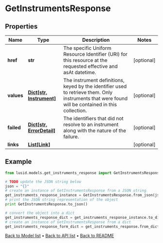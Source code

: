# GetInstrumentsResponse


## Properties
Name | Type | Description | Notes
------------ | ------------- | ------------- | -------------
**href** | **str** | The specific Uniform Resource Identifier (URI) for this resource at the requested effective and asAt datetime. | [optional] 
**values** | [**Dict[str, Instrument]**](Instrument.md) | The instrument definitions, keyed by the identifier used to retrieve them. Only instruments that were found will be contained in this collection. | [optional] 
**failed** | [**Dict[str, ErrorDetail]**](ErrorDetail.md) | The identifiers that did not resolve to an instrument along with the nature of the failure. | [optional] 
**links** | [**List[Link]**](Link.md) |  | [optional] 

## Example

```python
from lusid.models.get_instruments_response import GetInstrumentsResponse

# TODO update the JSON string below
json = "{}"
# create an instance of GetInstrumentsResponse from a JSON string
get_instruments_response_instance = GetInstrumentsResponse.from_json(json)
# print the JSON string representation of the object
print GetInstrumentsResponse.to_json()

# convert the object into a dict
get_instruments_response_dict = get_instruments_response_instance.to_dict()
# create an instance of GetInstrumentsResponse from a dict
get_instruments_response_form_dict = get_instruments_response.from_dict(get_instruments_response_dict)
```
[Back to Model list](../README.md#documentation-for-models) &#8226; [Back to API list](../README.md#documentation-for-api-endpoints) &#8226; [Back to README](../README.md)


